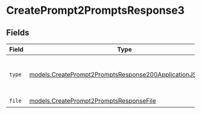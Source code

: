 # CreatePrompt2PromptsResponse3


## Fields

| Field                                                                                                                        | Type                                                                                                                         | Required                                                                                                                     | Description                                                                                                                  |
| ---------------------------------------------------------------------------------------------------------------------------- | ---------------------------------------------------------------------------------------------------------------------------- | ---------------------------------------------------------------------------------------------------------------------------- | ---------------------------------------------------------------------------------------------------------------------------- |
| `type`                                                                                                                       | [models.CreatePrompt2PromptsResponse200ApplicationJSONType](../models/createprompt2promptsresponse200applicationjsontype.md) | :heavy_check_mark:                                                                                                           | The type of the content part. Always `file`.                                                                                 |
| `file`                                                                                                                       | [models.CreatePrompt2PromptsResponseFile](../models/createprompt2promptsresponsefile.md)                                     | :heavy_check_mark:                                                                                                           | N/A                                                                                                                          |